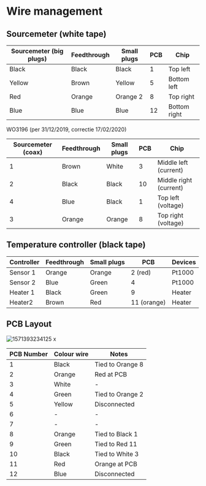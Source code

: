 # Wire management

## Sourcemeter (white tape)

| Sourcemeter (big plugs) | Feedthrough | Small plugs | PCB  | Chip         |
| ----------------------- | ----------- | ----------- | ---- | ------------ |
| Black                   | Black       | Black       | 1    | Top left     |
| Yellow                  | Brown       | Yellow      | 5    | Bottom left  |
| Red                     | Orange      | Orange 2    | 8    | Top right    |
| Blue                    | Blue        | Blue        | 12   | Bottom right |

WO3196 (per 31/12/2019, correctie 17/02/2020)

| Sourcemeter (coax) | Feedthrough | Small plugs | PCB  | Chip                   |
| ------------------ | ----------- | ----------- | ---- | ---------------------- |
| 1                  | Brown       | White       | 3    | Middle left (current)  |
| 2                  | Black       | Black       | 10   | Middle right (current) |
| 4                  | Blue        | Black       | 1    | Top left (voltage)     |
| 3                  | Orange      | Orange      | 8    | Top right (voltage)    |

## Temperature controller (black tape)

| Controller | Feedthrough | Small plugs | PCB         | Devices |
| ---------- | ----------- | ----------- | ----------- | ------- |
| Sensor 1   | Orange      | Orange      | 2 (red)     | Pt1000  |
| Sensor 2   | Blue        | Green       | 4           | Pt1000  |
| Heater 1   | Black       | Green       | 9           | Heater  |
| Heater2    | Brown       | Red         | 11 (orange) | Heater  |

## PCB Layout

![1571393234125](C:\Users\LocalAdmin\AppData\Roaming\Typora\typora-user-images\1571393234125.png)         x

| PCB Number | Colour wire | Notes            |
| ---------- | ----------- | ---------------- |
| 1          | Black       | Tied to Orange 8 |
| 2          | Orange      | Red at PCB       |
| 3          | White       | -                |
| 4          | Green       | Tied to Orange 2 |
| 5          | Yellow      | Disconnected     |
| 6          | -           | -                |
| 7          | -           | -                |
| 8          | Orange      | Tied to Black 1  |
| 9          | Green       | Tied to Red 11   |
| 10         | Black       | Tied to White 3  |
| 11         | Red         | Orange at PCB    |
| 12         | Blue        | Disconnected     |

 